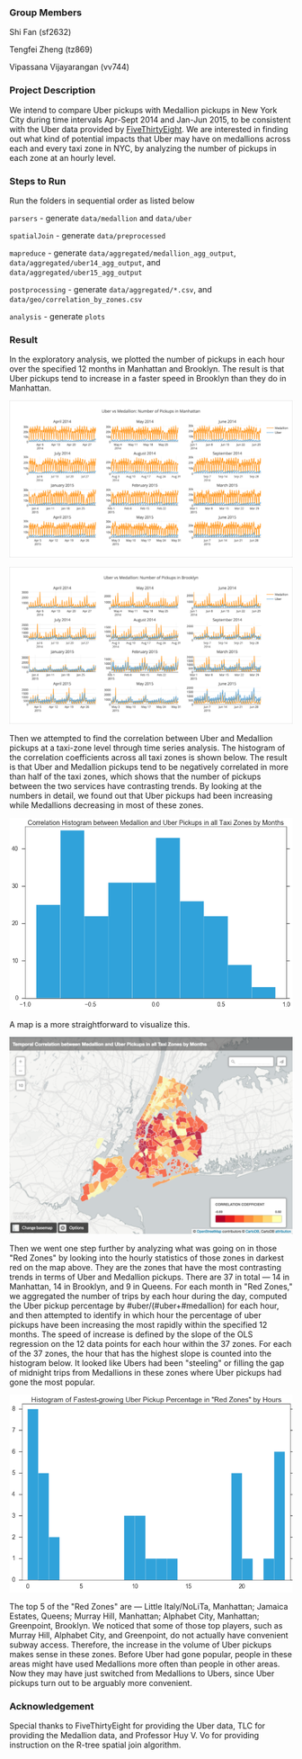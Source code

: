 ### Group Members
            
Shi Fan (sf2632)
       
Tengfei Zheng (tz869)

Vipassana Vijayarangan (vv744)

### Project Description

We intend to compare Uber pickups with Medallion pickups in New York City during time intervals Apr-Sept 2014 and Jan-Jun 2015, to be consistent with the Uber data provided by [FiveThirtyEight](https://github.com/fivethirtyeight/uber-tlc-foil-response). We are interested in finding out what kind of potential impacts that Uber may have on medallions across each and every taxi zone in NYC, by analyzing the number of pickups in each zone at an hourly level.

### Steps to Run

Run the folders in sequential order as listed below

`parsers` - generate `data/medallion` and `data/uber`

`spatialJoin` - generate `data/preprocessed`

`mapreduce` - generate `data/aggregated/medallion_agg_output`, `data/aggregated/uber14_agg_output`, and `data/aggregated/uber15_agg_output`

`postprocessing` - generate `data/aggregated/*.csv`, and `data/geo/correlation_by_zones.csv`

`analysis` - generate `plots`

### Result

In the exploratory analysis, we plotted the number of pickups in each hour over the specified 12 months in Manhattan and Brooklyn. The result is that Uber pickups tend to increase in a faster speed in Brooklyn than they do in Manhattan.

![Alt text](plots/Pickups_in_Manhattan.png)

![Alt text](plots/Pickups_in_Brooklyn.png)

Then we attempted to find the correlation between Uber and Medallion pickups at a taxi-zone level through time series analysis. The histogram of the correlation coefficients across all taxi zones is shown below. The result is that Uber and Medallion pickups tend to be negatively correlated in more than half of the taxi zones, which shows that the number of pickups between the two services have contrasting trends. By looking at the numbers in detail, we found out that Uber pickups had been increasing while Medallions decreasing in most of these zones.

![Alt text](plots/correlation_histogram.png)

A map is a more straightforward to visualize this.

![Alt text](plots/correlation_map.png)

Then we went one step further by analyzing what was going on in those "Red Zones" by looking into the hourly statistics of those zones in darkest red on the map above. They are the zones that have the most contrasting trends in terms of Uber and Medallion pickups. There are 37 in total — 14 in Manhattan, 14 in Brooklyn, and 9 in Queens. For each month in "Red Zones," we aggregated the number of trips by each hour during the day, computed the Uber pickup percentage by #uber/(#uber+#medallion) for each hour, and then attempted to identify in which hour the percentage of uber pickups have been increasing the most rapidly within the specified 12 months. The speed of increase is defined by the slope of the OLS regression on the 12 data points for each hour within the 37 zones. For each of the 37 zones, the hour that has the highest slope is counted into the histogram below. It looked like Ubers had been "steeling" or filling the gap of midnight trips from Medallions in these zones where Uber pickups had gone the most popular.

![Alt text](plots/redzone_histogram_hour.png)

The top 5 of the "Red Zones" are — Little Italy/NoLiTa, Manhattan; Jamaica Estates, Queens; Murray Hill, Manhattan; Alphabet City, Manhattan; Greenpoint, Brooklyn. We noticed that some of those top players, such as Murray Hill, Alphabet City, and Greenpoint, do not actually have convenient subway access. Therefore, the increase in the volume of Uber pickups makes sense in these zones. Before Uber had gone popular, people in these areas might have used Medallions more often than people in other areas. Now they may have just switched from Medallions to Ubers, since Uber pickups turn out to be arguably more convenient.

### Acknowledgement

Special thanks to FiveThirtyEight for providing the Uber data, TLC for providing the Medallion data, and Professor Huy V. Vo for providing instruction on the R-tree spatial join algorithm.